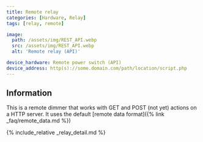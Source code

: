 ```yaml
---
title: Remote relay
categories: [Hardware, Relay]
tags: [relay, remote]

image:
  path: /assets/img/REST_API.webp
  src: /assets/img/REST_API.webp
  alt: 'Remote relay (API)'

device_hardware: Remote power switch (API)
device_address: http(s)://some.domain.com/path/location/script.php
---
```


## Information

This is a remote dimmer that works with GET and POST (not yet) actions on a HTTP server. It uses the default [remote data format]({% link _faq/remote_data.md %})

{% include_relative _relay_detail.md %}
